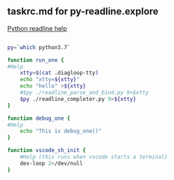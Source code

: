 ## taskrc.md for py-readline.explore


[Python readline help](https://pymotw.com/3/readline/)

```bash

py=`which python3.7`

function run_one {
#Help
    xtty=$(cat .diagloop-tty)
    echo "xtty=${xtty}"
    echo "hello" >${xtty}
    #$py ./readline_parse_and_bind.py 9>$xtty
    $py ./readline_completer.py 9>${xtty}
}

function debug_one {
#Help
    echo "This is debug_one()"
}

function vscode_sh_init {
    #Help (this runs when vscode starts a terminal)
    dev-loop 2>/dev/null
}
```
